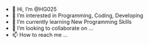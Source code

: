 - 👋 Hi, I’m @HG025
- 👀 I’m interested in Programming, Coding, Developing
- 🌱 I’m currently learning New Programming Skills
- 💞️ I’m looking to collaborate on ...
- 📫 How to reach me ...

<!---
HG025/HG025 is a ✨ special ✨ repository because its `README.md` (this file) appears on your GitHub profile.
You can click the Preview link to take a look at your changes.
--->
